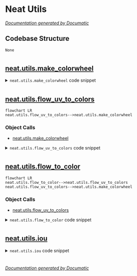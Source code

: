 # Neat Utils

[_Documentation generated by Documatic_](https://www.documatic.com)

<!---Documatic-section-Codebase Structure-start--->
## Codebase Structure

<!---Documatic-block-system_architecture-start--->
```mermaid
None
```
<!---Documatic-block-system_architecture-end--->

# #
<!---Documatic-section-Codebase Structure-end--->

<!---Documatic-section-neat.utils.make_colorwheel-start--->
## [neat.utils.make_colorwheel](4-neat_utils.md#neat.utils.make_colorwheel)

<!---Documatic-section-make_colorwheel-start--->
<!---Documatic-block-neat.utils.make_colorwheel-start--->
<details>
	<summary><code>neat.utils.make_colorwheel</code> code snippet</summary>

```python
def make_colorwheel():
    RY = 15
    YG = 6
    GC = 4
    CB = 11
    BM = 13
    MR = 6
    ncols = RY + YG + GC + CB + BM + MR
    colorwheel = np.zeros((ncols, 3))
    col = 0
    colorwheel[0:RY, 0] = 255
    colorwheel[0:RY, 1] = np.floor(255 * np.arange(0, RY) / RY)
    col = col + RY
    colorwheel[col:col + YG, 0] = 255 - np.floor(255 * np.arange(0, YG) / YG)
    colorwheel[col:col + YG, 1] = 255
    col = col + YG
    colorwheel[col:col + GC, 1] = 255
    colorwheel[col:col + GC, 2] = np.floor(255 * np.arange(0, GC) / GC)
    col = col + GC
    colorwheel[col:col + CB, 1] = 255 - np.floor(255 * np.arange(CB) / CB)
    colorwheel[col:col + CB, 2] = 255
    col = col + CB
    colorwheel[col:col + BM, 2] = 255
    colorwheel[col:col + BM, 0] = np.floor(255 * np.arange(0, BM) / BM)
    col = col + BM
    colorwheel[col:col + MR, 2] = 255 - np.floor(255 * np.arange(MR) / MR)
    colorwheel[col:col + MR, 0] = 255
    return colorwheel
```
</details>
<!---Documatic-block-neat.utils.make_colorwheel-end--->
<!---Documatic-section-make_colorwheel-end--->

# #
<!---Documatic-section-neat.utils.make_colorwheel-end--->

<!---Documatic-section-neat.utils.flow_uv_to_colors-start--->
## [neat.utils.flow_uv_to_colors](4-neat_utils.md#neat.utils.flow_uv_to_colors)

<!---Documatic-section-flow_uv_to_colors-start--->
```mermaid
flowchart LR
neat.utils.flow_uv_to_colors-->neat.utils.make_colorwheel
```

### Object Calls

* [neat.utils.make_colorwheel](4-neat_utils.md#neat.utils.make_colorwheel)

<!---Documatic-block-neat.utils.flow_uv_to_colors-start--->
<details>
	<summary><code>neat.utils.flow_uv_to_colors</code> code snippet</summary>

```python
def flow_uv_to_colors(u, v, convert_to_bgr=False):
    flow_image = np.zeros((u.shape[0], u.shape[1], 3), np.uint8)
    colorwheel = make_colorwheel()
    ncols = colorwheel.shape[0]
    rad = np.sqrt(np.square(u) + np.square(v))
    a = np.arctan2(-v, -u) / np.pi
    fk = (a + 1) / 2 * (ncols - 1)
    k0 = np.floor(fk).astype(np.int32)
    k1 = k0 + 1
    k1[k1 == ncols] = 0
    f = fk - k0
    for i in range(colorwheel.shape[1]):
        tmp = colorwheel[:, i]
        col0 = tmp[k0] / 255.0
        col1 = tmp[k1] / 255.0
        col = (1 - f) * col0 + f * col1
        idx = rad <= 1
        col[idx] = 1 - rad[idx] * (1 - col[idx])
        col[~idx] = col[~idx] * 0.75
        ch_idx = 2 - i if convert_to_bgr else i
        flow_image[:, :, ch_idx] = np.floor(255 * col)
    return flow_image
```
</details>
<!---Documatic-block-neat.utils.flow_uv_to_colors-end--->
<!---Documatic-section-flow_uv_to_colors-end--->

# #
<!---Documatic-section-neat.utils.flow_uv_to_colors-end--->

<!---Documatic-section-neat.utils.flow_to_color-start--->
## [neat.utils.flow_to_color](4-neat_utils.md#neat.utils.flow_to_color)

<!---Documatic-section-flow_to_color-start--->
```mermaid
flowchart LR
neat.utils.flow_to_color-->neat.utils.flow_uv_to_colors
neat.utils.flow_uv_to_colors-->neat.utils.make_colorwheel
```

### Object Calls

* [neat.utils.flow_uv_to_colors](4-neat_utils.md#neat.utils.flow_uv_to_colors)

<!---Documatic-block-neat.utils.flow_to_color-start--->
<details>
	<summary><code>neat.utils.flow_to_color</code> code snippet</summary>

```python
def flow_to_color(flow_uv, clip_flow=None, convert_to_bgr=False):
    assert flow_uv.ndim == 3, 'input flow must have three dimensions'
    assert flow_uv.shape[2] == 2, 'input flow must have shape [H,W,2]'
    if clip_flow is not None:
        flow_uv = np.clip(flow_uv, 0, clip_flow)
    u = flow_uv[:, :, 0]
    v = flow_uv[:, :, 1]
    rad = np.sqrt(np.square(u) + np.square(v))
    rad_max = np.max(rad)
    epsilon = 1e-05
    u = u / (rad_max + epsilon)
    v = v / (rad_max + epsilon)
    return flow_uv_to_colors(u, v, convert_to_bgr)
```
</details>
<!---Documatic-block-neat.utils.flow_to_color-end--->
<!---Documatic-section-flow_to_color-end--->

# #
<!---Documatic-section-neat.utils.flow_to_color-end--->

<!---Documatic-section-neat.utils.iou-start--->
## [neat.utils.iou](4-neat_utils.md#neat.utils.iou)

<!---Documatic-section-iou-start--->
<!---Documatic-block-neat.utils.iou-start--->
<details>
	<summary><code>neat.utils.iou</code> code snippet</summary>

```python
def iou(points1: torch.Tensor, points2: torch.Tensor):
    points1 = points1.view(-1).byte()
    points2 = points2.view(-1).byte()
    assert points1.shape == points2.shape, 'points1 and points2 must have the same shape'
    intersection = torch.sum(torch.mul(points1, points2).float())
    union = torch.sum((points1 + points2).clamp(min=0, max=1).float())
    return (intersection, union)
```
</details>
<!---Documatic-block-neat.utils.iou-end--->
<!---Documatic-section-iou-end--->

# #
<!---Documatic-section-neat.utils.iou-end--->

[_Documentation generated by Documatic_](https://www.documatic.com)